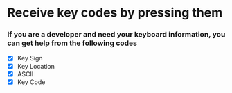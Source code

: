 # Receive key codes by pressing them






### If you are a developer and need your keyboard information, you can get help from the following codes
- [x] Key Sign 
- [x] Key Location
- [x] ASCII 
- [x] Key Code
